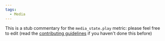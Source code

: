 ```yaml
---
tags:
  - Media
---
```


This is a stub commentary for the `media_state.play` metric: please feel free to edit (read the
[contributing guidelines](https://github.com/mozilla/glean-annotations/blob/main/CONTRIBUTING.md)
if you haven't done this before)
